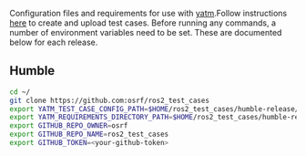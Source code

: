 Configuration files and requirements for use with [yatm](https://github.com/audrow/yatm).Follow instructions [here](https://github.com/audrow/yatm#how-to-use-this-repository) to create and upload test cases. Before running any commands, a number of environment variables need to be set. These are documented below for each release.

## Humble

```bash
cd ~/
git clone https://github.com:osrf/ros2_test_cases
export YATM_TEST_CASE_CONFIG_PATH=$HOME/ros2_test_cases/humble-release/test-case.config.yaml
export YATM_REQUIREMENTS_DIRECTORY_PATH=$HOME/ros2_test_cases/humble-release/requirements
export GITHUB_REPO_OWNER=osrf
export GITHUB_REPO_NAME=ros2_test_cases
export GITHUB_TOKEN=<your-github-token>
```

